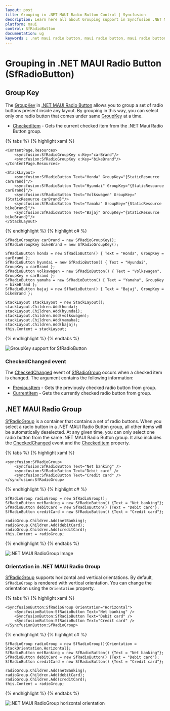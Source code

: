 ```yaml
---
layout: post
title: Grouping in .NET MAUI Radio Button Control | Syncfusion
description: Learn here all about Grouping support in Syncfusion .NET MAUI Radio Button (SfRadioButton) control and more.
platform: maui
control: SfRadioButton
documentation: ug 
keywords : .net maui radio button, maui radio button, maui radio button group, maui radio button grouping, maui radio group.
---
```


# Grouping in .NET MAUI Radio Button (SfRadioButton)

## Group Key

The [GroupKey](https://help.syncfusion.com/cr/maui/Syncfusion.Maui.Buttons.SfRadioButton.html#Syncfusion_Maui_Buttons_SfRadioButton_GroupKey) in [.NET MAUI Radio Button](https://help.syncfusion.com/cr/maui/Syncfusion.Maui.Buttons.SfRadioButton.html) allows you to group a set of radio buttons present inside any layout. By grouping in this way, you can select only one radio button that comes under same [GroupKey](https://help.syncfusion.com/cr/maui/Syncfusion.Maui.Buttons.SfRadioButton.html#Syncfusion_Maui_Buttons_SfRadioButton_GroupKey) at a time.

* [CheckedItem](https://help.syncfusion.com/cr/maui/Syncfusion.Maui.Buttons.SfRadioGroup.html#Syncfusion_Maui_Buttons_SfRadioGroup_CheckedItem) - Gets the current checked item from the .NET Maui Radio Button group.

{% tabs %}
{% highlight xaml %}

    <ContentPage.Resources>
        <syncfusion:SfRadioGroupKey x:Key="carBrand"/>
        <syncfusion:SfRadioGroupKey x:Key="bikeBrand"/>
    </ContentPage.Resources>

    <StackLayout>
        <syncfusion:SfRadioButton Text="Honda" GroupKey="{StaticResource carBrand}"/>
        <syncfusion:SfRadioButton Text="Hyundai" GroupKey="{StaticResource carBrand}"/>
        <syncfusion:SfRadioButton Text="Volkswagen" GroupKey="{StaticResource carBrand}"/>
        <syncfusion:SfRadioButton Text="Yamaha" GroupKey="{StaticResource bikeBrand}"/>
        <syncfusion:SfRadioButton Text="Bajaj" GroupKey="{StaticResource bikeBrand}"/>
    </StackLayout>

{% endhighlight %}
{% highlight c# %}

    SfRadioGroupKey carBrand = new SfRadioGroupKey();
    SfRadioGroupKey bikeBrand = new SfRadioGroupKey();

    SfRadioButton honda = new SfRadioButton() { Text = "Honda", GroupKey = carBrand };
    SfRadioButton hyundai = new SfRadioButton() { Text = "Hyundai", GroupKey = carBrand };
    SfRadioButton volkswagen = new SfRadioButton() { Text = "Volkswagen", GroupKey = carBrand };
    SfRadioButton yamaha = new SfRadioButton() { Text = "Yamaha", GroupKey = bikeBrand };
    SfRadioButton bajaj = new SfRadioButton() { Text = "Bajaj", GroupKey = bikeBrand };

    StackLayout stackLayout = new StackLayout();
    stackLayout.Children.Add(honda);
    stackLayout.Children.Add(hyundai);
    stackLayout.Children.Add(volkswagen);
    stackLayout.Children.Add(yamaha);
    stackLayout.Children.Add(bajaj);
    this.Content = stackLayout;

{% endhighlight %}
{% endtabs %}

![GroupKey support for SfRadioButton](Images/Grouping/groupkey.png)

### CheckedChanged event

The [CheckedChanged](https://help.syncfusion.com/cr/maui/Syncfusion.Maui.Buttons.SfRadioGroup.html#Syncfusion_Maui_Buttons_SfRadioGroup_CheckedChanged) event of [SfRadioGroup](https://help.syncfusion.com/cr/maui/Syncfusion.Maui.Buttons.SfRadioGroup.html) occurs when a checked item is changed. The argument contains the following information:

* [PreviousItem](https://help.syncfusion.com/cr/maui/Syncfusion.Maui.Buttons.CheckedChangedEventArgs.html#Syncfusion_Maui_Buttons_CheckedChangedEventArgs_PreviousItem) - Gets the previously checked radio button from group.
* [CurrentItem](https://help.syncfusion.com/cr/maui/Syncfusion.Maui.Buttons.CheckedChangedEventArgs.html#Syncfusion_Maui_Buttons_CheckedChangedEventArgs_CurrentItem) - Gets the currently checked radio button from group.

## .NET MAUI Radio Group

[SfRadioGroup](https://help.syncfusion.com/cr/maui/Syncfusion.Maui.Buttons.SfRadioGroup.html) is a container that contains a set of radio buttons. When you select a radio button in a .NET MAUI Radio Button group, all other items will be automatically deselected. At any given time, you can only select one radio button from the same .NET MAUI Radio Button group. It also includes the [CheckedChanged](https://help.syncfusion.com/cr/maui/Syncfusion.Maui.Buttons.SfRadioGroup.html#Syncfusion_Maui_Buttons_SfRadioGroup_CheckedChanged) event and the [CheckedItem](https://help.syncfusion.com/cr/maui/Syncfusion.Maui.Buttons.SfRadioGroup.html#Syncfusion_Maui_Buttons_SfRadioGroup_CheckedItem) property.

{% tabs %}
{% highlight xaml %}

    <syncfusion:SfRadioGroup>
        <syncfusion:SfRadioButton Text="Net banking" />
        <syncfusion:SfRadioButton Text="Debit card" />
        <syncfusion:SfRadioButton Text="Credit card" />
    </syncfusion:SfRadioGroup>

{% endhighlight %}
{% highlight c# %}

    SfRadioGroup radioGroup = new SfRadioGroup();
    SfRadioButton netBanking = new SfRadioButton() {Text = "Net banking"};
    SfRadioButton debitCard = new SfRadioButton() {Text = "Debit card"};
    SfRadioButton creditCard = new SfRadioButton() {Text = "Credit card"};

    radioGroup.Children.Add(netBanking);
    radioGroup.Children.Add(debitCard);
    radioGroup.Children.Add(creditCard);
    this.Content = radioGroup;

{% endhighlight %}
{% endtabs %}

![.NET MAUI RadioGroup Image](Images/Grouping/radiogroup.png)

### Orientation in .NET MAUI Radio Group

[SfRadioGroup](https://help.syncfusion.com/cr/maui/Syncfusion.Maui.Buttons.SfRadioGroup.html) supports horizontal and vertical orientations. By default, `SfRadioGroup` is rendered with vertical orientation. You can change the orientation using the `Orientation` property.

{% tabs %}
{% highlight xaml %}

    <SyncfusionButton:SfRadioGroup Orientation="Horizontal">
        <SyncfusionButton:SfRadioButton Text="Net banking" />
        <SyncfusionButton:SfRadioButton Text="Debit card" />
        <SyncfusionButton:SfRadioButton Text="Credit card" />
    </SyncfusionButton:SfRadioGroup>

{% endhighlight %}
{% highlight c# %}

    SfRadioGroup radioGroup = new SfRadioGroup(){Orientation = StackOrientation.Horizontal};
    SfRadioButton netBanking = new SfRadioButton() {Text = "Net banking"};
    SfRadioButton debitCard = new SfRadioButton() {Text = "Debit card"};
    SfRadioButton creditCard = new SfRadioButton() {Text = "Credit card"};

    radioGroup.Children.Add(netBanking);
    radioGroup.Children.Add(debitCard);
    radioGroup.Children.Add(creditCard);
    this.Content = radioGroup;

{% endhighlight %}
{% endtabs %}

![.NET MAUI RadioGroup horizontal orientation](Images/Grouping/radiogrouporientation.png)

